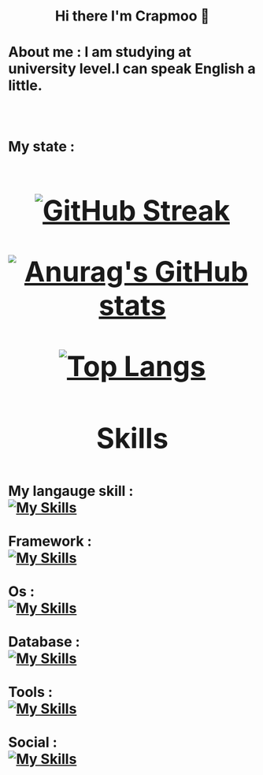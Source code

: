 
<h1 align=center> Hi there I'm Crapmoo  👋<h1>

 <div>
  
About me : I am studying at university level.I can speak English a little.
  
 </div>
 
 </br>

 <div>
  
My state :
  
<h1 align=center>
 
[![GitHub Streak](https://streak-stats.demolab.com?user=Crapmoo&theme=modern-lilac2)](https://git.io/streak-stats)

[![Anurag's GitHub stats](https://github-readme-stats.vercel.app/api?username=Crapmoo&show_icons=true&bg_color=DEG,fe6565,a40eb0&text_color=FFFFFF&title_color=FFFFFF)](https://github.com/anuraghazra/github-readme-stats)
  
[![Top Langs](https://github-readme-stats.vercel.app/api/top-langs/?username=Crapmoo&layout=compact&show_icons=true&bg_color=DEG,d923bd,5023d9&text_color=FFFFFF&title_color=FFFFFF)](https://github.com/anuraghazra/github-readme-stats)
  
  </h1>
 
 </div>
 
<div>
  <h1 align="center">
   
   Skills
   
 </h1>
 
My langauge skill :
  </br>
[![My Skills](https://skillicons.dev/icons?i=c,cpp,java,py,js,css,html,php)](https://skillicons.dev)
</br>
 </br>
Framework :
</br>
[![My Skills](https://skillicons.dev/icons?i=react)](https://skillicons.dev)
</br>
</br>
Os :
</br>
[![My Skills](https://skillicons.dev/icons?i=linux)](https://skillicons.dev)
</br>
</br>
Database :
</br>
[![My Skills](https://skillicons.dev/icons?i=mysql)](https://skillicons.dev)
</br>
</br>
Tools :
</br>
[![My Skills](https://skillicons.dev/icons?i=ps,vscode,pr)](https://skillicons.dev)
</br>
</br>
Social :
</br>
[![My Skills](https://skillicons.dev/icons?i=twitter,discord,stackoverflow)](https://skillicons.dev)


<div>

